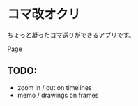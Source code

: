 # コマ改オクリ

ちょっと凝ったコマ送りができるアプリです。

[Page](https://gonishimura.github.io/komakai-okuri/)

## TODO:
- zoom in / out on timelines
- memo / drawings on frames